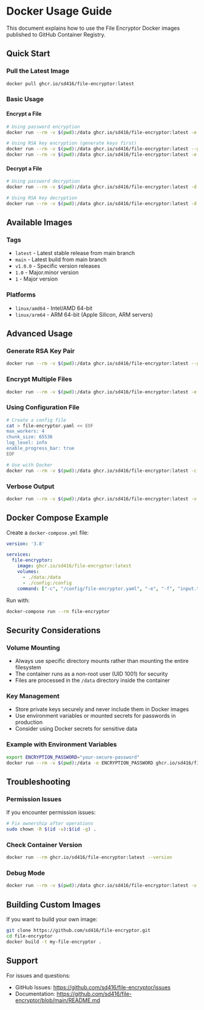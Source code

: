 # Docker Usage Guide

This document explains how to use the File Encryptor Docker images published to GitHub Container Registry.

## Quick Start

### Pull the Latest Image

```bash
docker pull ghcr.io/sd416/file-encryptor:latest
```

### Basic Usage

#### Encrypt a File
```bash
# Using password encryption
docker run --rm -v $(pwd):/data ghcr.io/sd416/file-encryptor:latest -e -f myfile.txt -p "mypassword"

# Using RSA key encryption (generate keys first)
docker run --rm -v $(pwd):/data ghcr.io/sd416/file-encryptor:latest --generate-keys --key-name mykey
docker run --rm -v $(pwd):/data ghcr.io/sd416/file-encryptor:latest -e -f myfile.txt -k mykey_public_*.pub
```

#### Decrypt a File
```bash
# Using password decryption
docker run --rm -v $(pwd):/data ghcr.io/sd416/file-encryptor:latest -d -f myfile.txt.enc -p "mypassword"

# Using RSA key decryption
docker run --rm -v $(pwd):/data ghcr.io/sd416/file-encryptor:latest -d -f myfile.txt.enc -k mykey_private_*.key
```

## Available Images

### Tags
- `latest` - Latest stable release from main branch
- `main` - Latest build from main branch
- `v1.0.0` - Specific version releases
- `1.0` - Major.minor version
- `1` - Major version

### Platforms
- `linux/amd64` - Intel/AMD 64-bit
- `linux/arm64` - ARM 64-bit (Apple Silicon, ARM servers)

## Advanced Usage

### Generate RSA Key Pair
```bash
docker run --rm -v $(pwd):/data ghcr.io/sd416/file-encryptor:latest --generate-keys --key-name myproject
```

### Encrypt Multiple Files
```bash
docker run --rm -v $(pwd):/data ghcr.io/sd416/file-encryptor:latest -e -f file1.txt -f file2.pdf -f file3.doc -p "mypassword"
```

### Using Configuration File
```bash
# Create a config file
cat > file-encryptor.yaml << EOF
max_workers: 4
chunk_size: 65536
log_level: info
enable_progress_bar: true
EOF

# Use with Docker
docker run --rm -v $(pwd):/data ghcr.io/sd416/file-encryptor:latest -c file-encryptor.yaml -e -f myfile.txt -p "mypassword"
```

### Verbose Output
```bash
docker run --rm -v $(pwd):/data ghcr.io/sd416/file-encryptor:latest -v -e -f myfile.txt -p "mypassword"
```

## Docker Compose Example

Create a `docker-compose.yml` file:

```yaml
version: '3.8'

services:
  file-encryptor:
    image: ghcr.io/sd416/file-encryptor:latest
    volumes:
      - ./data:/data
      - ./config:/config
    command: ["-c", "/config/file-encryptor.yaml", "-e", "-f", "input.txt", "-p", "mypassword"]
```

Run with:
```bash
docker-compose run --rm file-encryptor
```

## Security Considerations

### Volume Mounting
- Always use specific directory mounts rather than mounting the entire filesystem
- The container runs as a non-root user (UID 1001) for security
- Files are processed in the `/data` directory inside the container

### Key Management
- Store private keys securely and never include them in Docker images
- Use environment variables or mounted secrets for passwords in production
- Consider using Docker secrets for sensitive data

### Example with Environment Variables
```bash
export ENCRYPTION_PASSWORD="your-secure-password"
docker run --rm -v $(pwd):/data -e ENCRYPTION_PASSWORD ghcr.io/sd416/file-encryptor:latest -e -f myfile.txt -p "$ENCRYPTION_PASSWORD"
```

## Troubleshooting

### Permission Issues
If you encounter permission issues:
```bash
# Fix ownership after operations
sudo chown -R $(id -u):$(id -g) .
```

### Check Container Version
```bash
docker run --rm ghcr.io/sd416/file-encryptor:latest --version
```

### Debug Mode
```bash
docker run --rm -v $(pwd):/data ghcr.io/sd416/file-encryptor:latest -v --show-config
```

## Building Custom Images

If you want to build your own image:

```bash
git clone https://github.com/sd416/file-encryptor.git
cd file-encryptor
docker build -t my-file-encryptor .
```

## Support

For issues and questions:
- GitHub Issues: https://github.com/sd416/file-encryptor/issues
- Documentation: https://github.com/sd416/file-encryptor/blob/main/README.md
